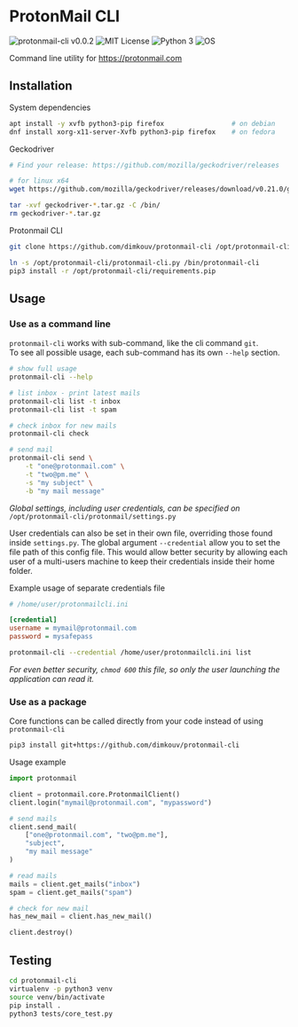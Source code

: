 # ProtonMail CLI

![protonmail-cli v0.0.2](https://img.shields.io/badge/protonmail--cli-v0.0.2-green.svg)
![MIT License](https://img.shields.io/dub/l/vibe-d.svg)
![Python 3](https://img.shields.io/badge/python-%3E%3D3-blue.svg)
![OS](https://img.shields.io/badge/os-unix-lightgrey.svg)

Command line utility for https://protonmail.com

## Installation
System dependencies
```bash
apt install -y xvfb python3-pip firefox                 # on debian
dnf install xorg-x11-server-Xvfb python3-pip firefox    # on fedora
```

Geckodriver
```bash
# Find your release: https://github.com/mozilla/geckodriver/releases

# for linux x64
wget https://github.com/mozilla/geckodriver/releases/download/v0.21.0/geckodriver-v0.21.0-linux64.tar.gz

tar -xvf geckodriver-*.tar.gz -C /bin/
rm geckodriver-*.tar.gz
```

Protonmail CLI
```bash
git clone https://github.com/dimkouv/protonmail-cli /opt/protonmail-cli

ln -s /opt/protonmail-cli/protonmail-cli.py /bin/protonmail-cli
pip3 install -r /opt/protonmail-cli/requirements.pip
```

## Usage

### Use as a command line

`protonmail-cli` works with sub-command, like the cli command `git`.  
To see all possible usage, each sub-command has its own `--help` section.

```bash
# show full usage
protonmail-cli --help

# list inbox - print latest mails
protonmail-cli list -t inbox
protonmail-cli list -t spam

# check inbox for new mails
protonmail-cli check

# send mail
protonmail-cli send \
    -t "one@protonmail.com" \
    -t "two@pm.me" \
    -s "my subject" \
    -b "my mail message"
```

*Global settings, including user credentials, can be specified on* `/opt/protonmail-cli/protonmail/settings.py`

User credentials can also be set in their own file, overriding those found inside
`settings.py`. The global argument `--credential` allow you to set the file path of
this config file. This would allow better security by allowing each user of a multi-users
 machine to keep their credentials inside their home folder.

Example usage of separate credentials file
```ini
# /home/user/protonmailcli.ini

[credential]
username = mymail@protonmail.com
password = mysafepass
```
```bash
protonmail-cli --credential /home/user/protonmailcli.ini list 
```

*For even better security, `chmod 600` this file, so only the user launching the
 application can read it.*

### Use as a package
Core functions can be called directly from your code instead of using `protonmail-cli`
```bash
pip3 install git+https://github.com/dimkouv/protonmail-cli
```

Usage example
```python
import protonmail

client = protonmail.core.ProtonmailClient()
client.login("mymail@protonmail.com", "mypassword")

# send mails
client.send_mail(
    ["one@protonmail.com", "two@pm.me"],
    "subject",
    "my mail message"
)

# read mails
mails = client.get_mails("inbox")
spam = client.get_mails("spam")

# check for new mail
has_new_mail = client.has_new_mail()

client.destroy()

```


## Testing
```bash
cd protonmail-cli
virtualenv -p python3 venv
source venv/bin/activate
pip install .
python3 tests/core_test.py
```
